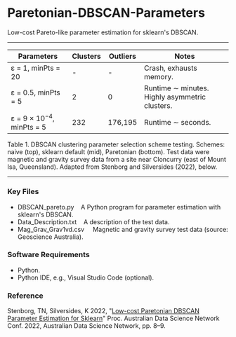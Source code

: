 # Paretonian-DBSCAN-Parameters

Low-cost Pareto-like parameter estimation for sklearn's DBSCAN.

---

| Parameters                                        | Clusters | Outliers | Notes                   |
| ------------------------------------------------- | -------- | ---------| ----------------------- |
| &epsilon; = 1, minPts = 20                        | &#45;    | &#45;    | Crash, exhausts memory. |
| &epsilon; = 0.5, minPts = 5                       | 2        | 0        | Runtime ∼ minutes. Highly asymmetric clusters. |
| &epsilon; = 9 &times; 10<sup>−4</sup>, minPts = 5 | 232      | 176,195  | Runtime ∼ seconds. |

Table 1. DBSCAN clustering parameter selection scheme testing. Schemes: naive (top), sklearn default (mid), Paretonian (bottom). Test data were magnetic and gravity survey data from a site near Cloncurry (east of Mount Isa, Queensland). Adapted from Stenborg and Silversides (2022), below.

---

### Key Files

- DBSCAN_pareto.py &nbsp;&nbsp; A Python program for parameter estimation with sklearn's DBSCAN.<br />
- Data_Description.txt &nbsp;&nbsp; A description of the test data.<br />
- Mag_Grav_Grav1vd.csv &nbsp;&nbsp;&nbsp; Magnetic and gravity survey test data (source: Geoscience Australia).

### Software Requirements

- Python.<br />
- Python IDE, e.g., Visual Studio Code (optional).<br />

### Reference

Stenborg, TN, Silversides, K 2022, "[Low-cost Paretonian DBSCAN Parameter Estimation for Sklearn](https://www.australiandatascience.net/wp-content/uploads/2022/11/ADSN22_Proceedings.pdf)" Proc. Australian Data Science Network Conf. 2022, Australian Data Science Network, pp. 8&ndash;9.
